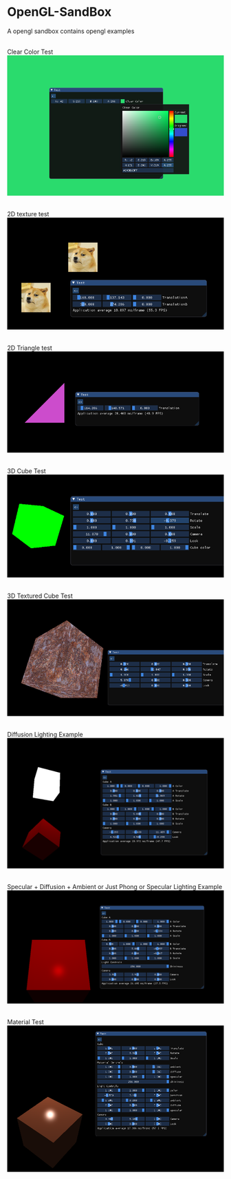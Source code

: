# OpenGL-SandBox
A opengl sandbox contains opengl examples 

<br>Clear Color Test<br>
![](https://github.com/raviverma2791747/OpenGL-SandBox/blob/master/game/Assets/clearcolor.png)

<br>2D texture test<br>
![](https://github.com/raviverma2791747/OpenGL-SandBox/blob/master/game/Assets/2D%20texture.png)

<br>2D Triangle test<br>
![](https://github.com/raviverma2791747/OpenGL-SandBox/blob/master/game/Assets/2D%20triangle.png)

<br>3D Cube Test<br>
![](https://github.com/raviverma2791747/OpenGL-SandBox/blob/master/game/Assets/3D%20cube.png)

<br>3D Textured Cube Test<br>
![](https://github.com/raviverma2791747/OpenGL-SandBox/blob/master/game/Assets/3D%20textuured%20cube.png)

<br>Diffusion Lighting Example<br>
![](https://github.com/raviverma2791747/OpenGL-SandBox/blob/master/game/Assets/Diffusion.png)

<br>Specular + Diffusion + Ambient or Just Phong or Specular Lighting Example<br>
![](https://github.com/raviverma2791747/OpenGL-SandBox/blob/master/game/Assets/specular.png)

<br>Material Test<br>
![](https://github.com/raviverma2791747/OpenGL-SandBox/blob/master/game/Assets/material%20test.png)
